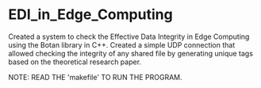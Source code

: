 # EDI_in_Edge_Computing
Created a system to check the Effective Data Integrity in Edge Computing using the Botan library in C++. Created a simple UDP connection that allowed checking the integrity of any shared file by generating unique tags based on the theoretical research paper.

NOTE: READ THE 'makefile' TO RUN THE PROGRAM.
